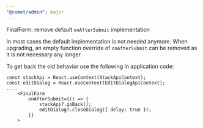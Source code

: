 ```yaml
---
"@comet/admin": major
---
```


FinalForm: remove default `onAfterSubmit` implementation

In most cases the default implementation is not needed anymore. When upgrading, an empty
function override of `onAfterSubmit` can be removed as it is not necessary any longer.

To get back the old behavior use the following in application code:

```
const stackApi = React.useContext(StackApiContext);
const editDialog = React.useContext(EditDialogApiContext);
....
    <FinalForm
        onAfterSubmit={() => {
            stackApi?.goBack();
            editDialog?.closeDialog({ delay: true });
        }}
    >
```